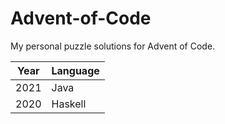 # Advent-of-Code
My personal puzzle solutions for Advent of Code.

| Year | Language |
|------|----------|
| 2021 | Java     |
| 2020 | Haskell  |
